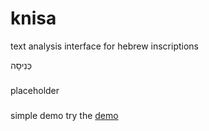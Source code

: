 # knisa
text analysis interface for hebrew inscriptions

כְּנִיסָה

###
placeholder

###
simple demo
try the [demo]([https://htmlpreview.github.io/?https://raw.githubusercontent.com/handyc/knisa/refs/heads/main/html/knisa.html](https://github.com/handyc/knisa/blob/main/html/knisa.html))
